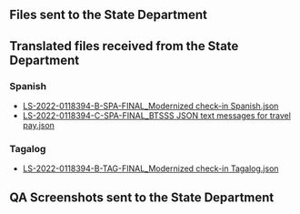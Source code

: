 ## Files sent to the State Department

## Translated files received from the State Department

### Spanish
- [LS-2022-0118394-B-SPA-FINAL_Modernized check-in Spanish.json](https://github.com/department-of-veterans-affairs/va.gov-team/blob/master/products/health-care/checkin/translations/2023_Q4/LS-2022-0118394-B-SPA-FINAL_Modernized%20check-in%20Spanish.json)
- [LS-2022-0118394-C-SPA-FINAL_BTSSS JSON text messages for travel pay.json](https://github.com/department-of-veterans-affairs/va.gov-team/blob/master/products/health-care/checkin/translations/2023_Q4/LS-2022-0118394-C-SPA-FINAL_BTSSS%20JSON%20text%20messages%20for%20travel%20pay.json)

### Tagalog
- [LS-2022-0118394-B-TAG-FINAL_Modernized check-in Tagalog.json](https://github.com/department-of-veterans-affairs/va.gov-team/blob/master/products/health-care/checkin/translations/2023_Q4/LS-2022-0118394-B-TAG-FINAL_Modernized%20check-in%20Tagalog.json)

## QA Screenshots sent to the State Department
